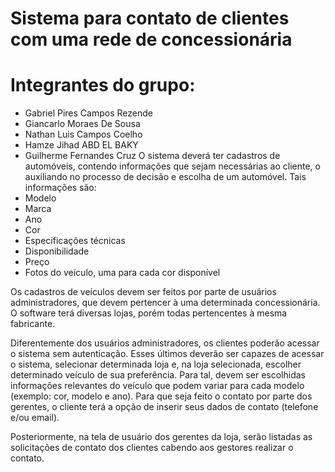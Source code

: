# Sistema para contato de clientes com uma rede de concessionária 

# Integrantes do grupo:
  - Gabriel Pires Campos Rezende
  - Giancarlo Moraes De Sousa
  - Nathan Luis Campos Coelho
  - Hamze Jihad ABD EL BAKY
  - Guilherme Fernandes Cruz
O sistema deverá ter cadastros de automóveis, contendo informações que sejam necessárias ao cliente, o auxiliando no processo de decisão e escolha de um automóvel.
Tais informações são:
  - Modelo
  - Marca
  - Ano
  - Cor
  - Especificações técnicas
  - Disponibilidade
  - Preço
  - Fotos do veículo, uma para cada cor disponível

Os cadastros de veículos devem ser feitos por parte de usuários administradores, que devem pertencer à uma determinada concessionária. O software terá diversas lojas, porém todas pertencentes à mesma fabricante. 

Diferentemente dos usuários administradores, os clientes poderão acessar o sistema sem autenticação. Esses últimos deverão ser capazes de acessar o sistema, selecionar determinada loja e, na loja selecionada, escolher determinado veículo de sua preferência. Para tal, devem ser escolhidas informações relevantes do veículo que podem variar para cada modelo (exemplo: cor, modelo e ano). Para que seja feito o contato por parte dos gerentes, o cliente terá a opção de inserir seus dados de contato (telefone e/ou email).

Posteriormente, na tela de usuário dos gerentes da loja, serão listadas as solicitações de contato dos clientes cabendo aos gestores realizar o contato.
